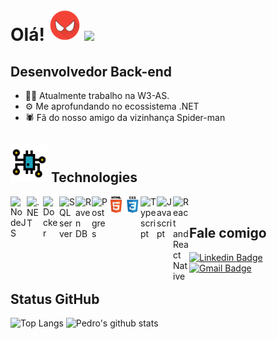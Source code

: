 # Olá! <img src="./assets/631540_hero_man_saver_spider_spiderman_icon.svg" width="50"> <img src="https://media.giphy.com/media/hvRJCLFzcasrR4ia7z/giphy.gif" width="50px">

## Desenvolvedor Back-end
- 👨‍💻 Atualmente trabalho na W3-AS.
- ⚙ Me aprofundando no ecossistema .NET
- 🕷 Fã do nosso amigo da vizinhança Spider-man

## <img src="https://github.com/rnanc/rnanc/blob/master/assets/iconfinder_EXPAND_ICONFINDER_COLOR_TECHNOLOGY-01_3970121.svg" width="60"> Technologies
<div>
    <img align="left" alt="NodeJS" width="26px" src="https://www.vectorlogo.zone/logos/nodejs/nodejs-icon.svg"/> 
    <img align="left" alt=".NET" width="26px" src="https://www.vectorlogo.zone/logos/dotnet/dotnet-icon.svg"/>
    <img align="left" alt="Docker" width="26px" src="https://www.vectorlogo.zone/logos/docker/docker-icon.svg"/> 
    <img align="left" alt="SQL server" width="26px" src="https://www.vectorlogo.zone/logos/postgresql/postgresql-icon.svg"/> 
    <img align="left" alt="Raven DB" width="26px" src="https://www.vectorlogo.zone/logos/postgresql/postgresql-icon.svg"/>
    <img align="left" alt="Postgres" width="26px" src="https://www.vectorlogo.zone/logos/git-scm/git-scm-icon.svg"/>
<img align="left" alt="HTML5" width="26px" src="https://raw.githubusercontent.com/github/explore/80688e429a7d4ef2fca1e82350fe8e3517d3494d/topics/html/html.png" />
<img align="left" alt="CSS3" width="26px" src="https://raw.githubusercontent.com/github/explore/80688e429a7d4ef2fca1e82350fe8e3517d3494d/topics/css/css.png" />
<img align="left" alt="Typescript" width="26px" src="https://www.vectorlogo.zone/logos/typescriptlang/typescriptlang-icon.svg"/> 
<img align="left" alt="Javascript" width="26px" src="https://seeklogo.com/images/J/javascript-js-logo-2949701702-seeklogo.com.png"/> 
<img align="left" alt="React and React Native" width="26px" src="https://www.vectorlogo.zone/logos/reactjs/reactjs-icon.svg"/>
</div>
<br/>

## Fale comigo
[![Linkedin Badge](https://img.shields.io/badge/-LinkedIn-blue?style=flat-square&logo=Linkedin&logoColor=white)](https://www.linkedin.com/in/pedrolimma47821617/)
[![Gmail Badge](https://img.shields.io/badge/-Gmail-c14438?style=flat-square&logo=Gmail&logoColor=white)](mailto:pedro.lima.wk@gmail.com)
## Status GitHub
![Top Langs](https://github-readme-stats.vercel.app/api/top-langs/?username=pedro-limma&bg_color=30,e96443,904e95&text_color=fff&count_private=false&icon_color=fff&title_color=fff&hide_border=true&hide=css,html,jupyter%20notebook)
![Pedro's github stats](https://github-readme-stats.vercel.app/api?username=pedro-limma&bg_color=30,e96443,904e95&text_color=fff&count_private=true&show_icons=true&line_height=40&icon_color=fff&title_color=fff&hide_border=true)
